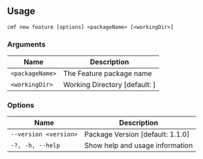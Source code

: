 <!-- BEGIN USAGE -->

Usage
-----

```
cmf new feature [options] <packageName> [<workingDir>]
```

### Arguments

Name | Description
---- | -----------
`<packageName>` | The Feature package name
`<workingDir>` | Working Directory [default: ]

### Options

Name | Description
---- | -----------
`--version <version>` | Package Version [default: 1.1.0]
`-?, -h, --help` | Show help and usage information


<!-- END USAGE -->
